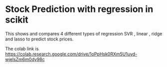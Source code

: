 

# Stock Prediction with regression in scikit
This shows and compares 4 different types of regression SVR , linear , ridge and lasso to predict stock prices.

The colab link is https://colab.research.google.com/drive/1oPpHsk0RXm5U1uyd-wjelsZm6m0dy98c
